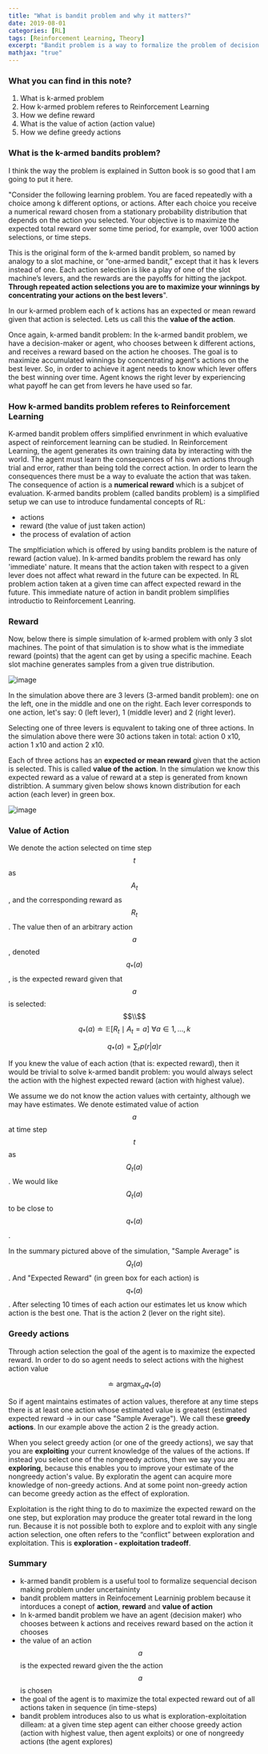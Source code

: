 ```yaml
---
title: "What is bandit problem and why it matters?"
date: 2019-08-01
categories: [RL]
tags: [Reinforcement Learning, Theory]
excerpt: "Bandit problem is a way to formalize the problem of decision making under uncertainity"
mathjax: "true"
---
```


### What you can find in this note?
1. What is k-armed problem
2. How k-armed problem referes to Reinforcement Learning 
3. How we define reward
4. What is the value of action (action value)
5. How we define greedy actions

### What is the k-armed bandits problem?
I think the way the problem is explained in Sutton book is so good that I am going to put it here. 

"Consider the following learning problem. You are faced repeatedly with a choice among k different options, or actions. After each choice you receive a numerical reward chosen from a stationary probability distribution that depends on the action you selected. Your objective is to maximize the expected total reward over some time period, for example, over 1000 action selections, or time steps.

This is the original form of the k-armed bandit problem, so named by analogy to a slot
machine, or “one-armed bandit,” except that it has k levers instead of one. Each action
selection is like a play of one of the slot machine’s levers, and the rewards are the payoffs
for hitting the jackpot. **Through repeated action selections you are to maximize your
winnings by concentrating your actions on the best levers**". 

In our k-armed problem each of k actions has an expected or mean reward given that action is selected. Lets us call this the **value of the action**. 

Once again, k-armed bandit problem:
In the k-armed bandit problem, we have a decision-maker or agent, who chooses between k different actions, and receives a reward based on the action he chooses. The goal is to maximize accumulated winnings by concentrating agent's actions on the best lever. So, in order to achieve it agent needs to know which lever offers the best winning over time. Agent knows the right lever by experiencing what payoff he can get from levers he have used so far.

### How k-armed bandits problem referes to Reinforcement Learning 
K-armed bandit problem offers simplified envrinment in which evaluative aspect of reinforcement learning can be studied. In Reinforcement Learning, the agent generates its own training data by interacting with the world. The agent must learn the consequences of his own actions through trial and error, rather than being told the correct action. In order to learn the consequences there must be a way to evaluate the action that was taken. The consequence of action is a **numerical reward** which is a subjcet of evaluation. 
K-armed bandits problem (called bandits problem) is a simplified setup we can use to introduce fundamental concepts of RL:
 - actions
 - reward (the value of just taken action)
 - the process of evalation of action

The smplficiation which is offered by using bandits problem is the nature of reward (action value). In k-armed bandits problem the reward has only 'immediate' nature. It means that the action taken with respect to a given lever does not affect what reward in the future can be expected. In RL problem action taken at a given time can affect expected reward in the future. This immediate nature of action in bandit problem simplifies introductio to Reinforcement Leanring.

### Reward
Now, below there is simple simulation of k-armed problem with only 3 slot machines. The point of that simulation is to show what is the immediate reward (points) that the agent can get by using a specific machine. Eeach slot machine generates samples from a given true distribution. 

![image](/images/k-armed-show.gif)

In the simulation above there are 3 levers (3-armed bandit problem): one on the left, one in the middle and one on the right. Each lever corresponds to one action, let's say: 0 (left lever), 1 (middle lever) and 2 (right lever).

Selecting one of three levers is equvalent to taking one of three actions. In the simulation above there were 30 actions taken in total: action 0 x10, action 1 x10 and action 2 x10.

Each of three actions has an **expected or mean reward** given that the action is selected. This is called **value of the action**. In the simulation we know this expected reward as a value of reward at a step is generated from known distribtion. A summary given below shows known distribution for each action (each lever) in green box.

![image](/images/k-armed-show-summary.png)

### Value of Action

We denote the action selected on time step $$t$$ as $$A_t$$, and the corresponding reward as $$R_t$$. The value then of an arbitrary action $$a$$, denoted $$q_*(a)$$, is the expected reward given that $$a$$ is selected:
$$\\$$
$$ q_*(a) \doteq \mathbb{E}[R_t \mid A_t = a ] \text{   } \forall a \in {1,...,k} $$

$$ q_*(a) = \sum_{r} p(r|a)r $$

If you knew the value of each action (that is: expected reward), then it would be trivial to solve k-armed bandit problem: you would always select the action with the highest expected reward (action with highest value).

We assume we do not know the action values with certainty, although we may have estimates. We denote estimated value of action $$a$$ at time step $$t$$ as $$Q_t(a)$$. We would like $$Q_t(a)$$ to be close to $$q_*(a)$$.

In the summary pictured above of the simulation, "Sample Average" is $$Q_t(a)$$. And "Expected Reward" (in green box for each action) is $$q_*(a)$$. After selecting 10 times of each action our estimates let us know which action is the best one. That is the action 2 (lever on the right site).

### Greedy actions

Through action selection the goal of the agent is to maximize the expected reward. In order to do so agent needs to select actions with the highest action value 

$$ \doteq \text{argmax}_a q_*(a)\ $$

So if agent maintains estimates of action values, therefore at any time steps there is at least one action whose estimated value is greatest (estimated expected reward -> in our case "Sample Average"). We call these **greedy actions**. In our example above the action 2 is the gready action.

When you select greedy action (or one of the greedy actions), we say that you are **exploiting** your current knowledge of the values of the actions. If instead you select one of the nongreedy actions, then we say you are **exploring**, because this enables you to improve your estimate of the nongreedy action's value. By exploratin the agent can acquire more knowledge of non-greedy actions. And at some point non-greedy action can become greedy action as the effect of exploration.

Exploitation is the right thing to do to maximize the expected reward on the one step, but exploration may produce the greater total reward in the long run. Because it is not possible both to explore and to exploit with any single action selection, one often refers to the “conflict” between exploration and exploitation. This is **exploration - exploitation tradeoff**.

### Summary

 * k-armed bandit problem is a useful tool to formalize sequencial decison making problem under uncertaininty
 * bandit problem matters in Reinfocement Learninig problem because it intorduces a conept of **action**,  **reward** and **value of action** 
 * In k-armed bandit problem we have an agent (decision maker) who chooses between k actions and receives reward based on the action it chooses 
 * the value of an action $$a$$ is the expected reward given the the action $$a$$ is chosen
 * the goal of the agent is to maximize the total expected reward out of all actions taken in sequence (in time-steps)
 * bandit problem introduces also to us what is exploration-exploitation dilleam: at a given time step agent can either choose greedy action (action with highest value, then agent exploits) or one of nongreedy actions (the agent explores)

